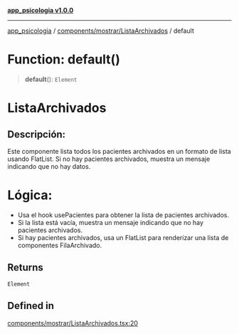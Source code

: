 [**app_psicologia v1.0.0**](../../../../README.md)

***

[app_psicologia](../../../../modules.md) / [components/mostrar/ListaArchivados](../README.md) / default

# Function: default()

> **default**(): `Element`

# ListaArchivados
## Descripción:
Este componente lista todos los pacientes archivados en un formato de lista usando FlatList. Si no hay pacientes archivados, muestra un mensaje indicando que no hay datos.

# Lógica:

- Usa el hook usePacientes para obtener la lista de pacientes archivados.
- Si la lista está vacía, muestra un mensaje indicando que no hay pacientes archivados.
- Si hay pacientes archivados, usa un FlatList para renderizar una lista de componentes FilaArchivado.

## Returns

`Element`

## Defined in

[components/mostrar/ListaArchivados.tsx:20](https://github.com/XxtbmfxX/app_psicologia/blob/da762f4f9225edbb02c8e13dfe2f9bc7ae75eef5/components/mostrar/ListaArchivados.tsx#L20)
